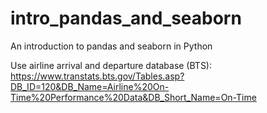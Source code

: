# intro_pandas_and_seaborn
An introduction to pandas and seaborn in Python

Use airline arrival and departure database (BTS): https://www.transtats.bts.gov/Tables.asp?DB_ID=120&DB_Name=Airline%20On-Time%20Performance%20Data&DB_Short_Name=On-Time
